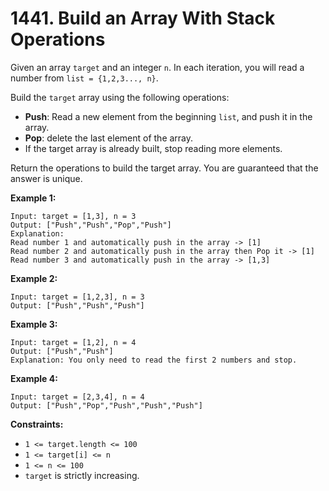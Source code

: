 # 1441. Build an Array With Stack Operations

Given an array `target` and an integer `n`. In each iteration, you will read a number from  `list = {1,2,3..., n}`.

Build the `target` array using the following operations:

- **Push**: Read a new element from the beginning `list`, and push it in the array.
- **Pop**: delete the last element of the array.
- If the target array is already built, stop reading more elements.

Return the operations to build the target array. You are guaranteed that the answer is unique.

**Example 1:**

```()
Input: target = [1,3], n = 3
Output: ["Push","Push","Pop","Push"]
Explanation: 
Read number 1 and automatically push in the array -> [1]
Read number 2 and automatically push in the array then Pop it -> [1]
Read number 3 and automatically push in the array -> [1,3]
```

**Example 2:**

```()
Input: target = [1,2,3], n = 3
Output: ["Push","Push","Push"]
```

**Example 3:**

```()
Input: target = [1,2], n = 4
Output: ["Push","Push"]
Explanation: You only need to read the first 2 numbers and stop.
```

**Example 4:**

```()
Input: target = [2,3,4], n = 4
Output: ["Push","Pop","Push","Push","Push"]
```

**Constraints:**

- `1 <= target.length <= 100`
- `1 <= target[i] <= n`
- `1 <= n <= 100`
- `target` is strictly increasing.

